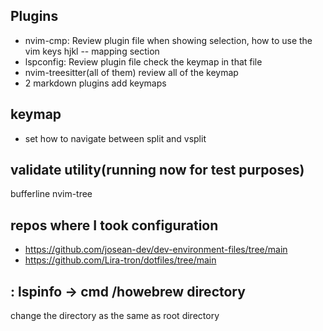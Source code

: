 ## Plugins

- nvim-cmp: Review plugin file
  when showing selection, how to use the vim keys hjkl -- mapping section
- lspconfig: Review plugin file
  check the keymap in that file
- nvim-treesitter(all of them)
  review all of the keymap
- 2 markdown plugins
  add keymaps

## keymap

- set how to navigate between split and vsplit

## validate utility(running now for test purposes)

bufferline
nvim-tree

## repos where I took configuration

- https://github.com/josean-dev/dev-environment-files/tree/main
- https://github.com/Lira-tron/dotfiles/tree/main

## : lspinfo -> cmd /howebrew directory

change the directory as the same as root directory
